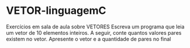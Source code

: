 # VETOR-linguagemC
Exercícios em sala de aula sobre VETORES
Escreva um programa que leia um vetor de 10 elementos inteiros. A seguir, conte quantos valores pares
existem no vetor. Apresente o vetor e a quantidade de pares no final
